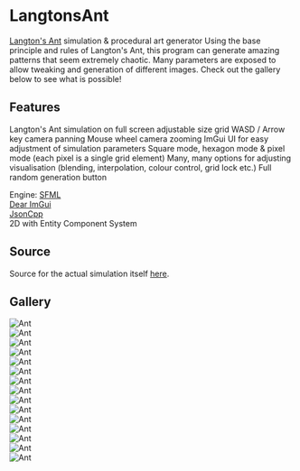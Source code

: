 # LangtonsAnt
[Langton's Ant](https://en.wikipedia.org/wiki/Langton%27s_ant) simulation &amp; procedural art generator
Using the base principle and rules of Langton's Ant, this program can generate amazing patterns that seem extremely chaotic.
Many parameters are exposed to allow tweaking and generation of different images. Check out the gallery below to see what is possible!

## Features
Langton's Ant simulation on full screen adjustable size grid
WASD / Arrow key camera panning
Mouse wheel camera zooming
ImGui UI for easy adjustment of simulation parameters
Square mode, hexagon mode & pixel mode (each pixel is a single grid element)
Many, many options for adjusting visualisation (blending, interpolation, colour control, grid lock etc.)
Full random generation button

Engine:
[SFML](https://github.com/SFML/SFML)  
[Dear ImGui](https://github.com/ocornut/imgui)  
[JsonCpp](https://github.com/open-source-parsers/jsoncpp)  
2D with Entity Component System

## Source
Source for the actual simulation itself [here](https://github.com/pantherNZ/LangtonsAnt/blob/master/ReflexEngine/LangtonsAnt/LangtonsAnt.cpp).

## Gallery
![Ant](https://github.com/pantherNZ/LangtonsAnt/blob/master/Gallery/ant1.png)  
![Ant](https://github.com/pantherNZ/LangtonsAnt/blob/master/Gallery/ant2.png)  
![Ant](https://github.com/pantherNZ/LangtonsAnt/blob/master/Gallery/ant3.png)  
![Ant](https://github.com/pantherNZ/LangtonsAnt/blob/master/Gallery/ant4.png)  
![Ant](https://github.com/pantherNZ/LangtonsAnt/blob/master/Gallery/ant5.png)  
![Ant](https://github.com/pantherNZ/LangtonsAnt/blob/master/Gallery/ant6.png)  
![Ant](https://github.com/pantherNZ/LangtonsAnt/blob/master/Gallery/ant7.png)  
![Ant](https://github.com/pantherNZ/LangtonsAnt/blob/master/Gallery/ant8.png)  
![Ant](https://github.com/pantherNZ/LangtonsAnt/blob/master/Gallery/ant9.png)  
![Ant](https://github.com/pantherNZ/LangtonsAnt/blob/master/Gallery/ant10.png)  
![Ant](https://github.com/pantherNZ/LangtonsAnt/blob/master/Gallery/ant11.png)  
![Ant](https://github.com/pantherNZ/LangtonsAnt/blob/master/Gallery/ant12.png)  
![Ant](https://github.com/pantherNZ/LangtonsAnt/blob/master/Gallery/ant13.png)  
![Ant](https://github.com/pantherNZ/LangtonsAnt/blob/master/Gallery/ant14.png)  
![Ant](https://github.com/pantherNZ/LangtonsAnt/blob/master/Gallery/ant15.png)  
